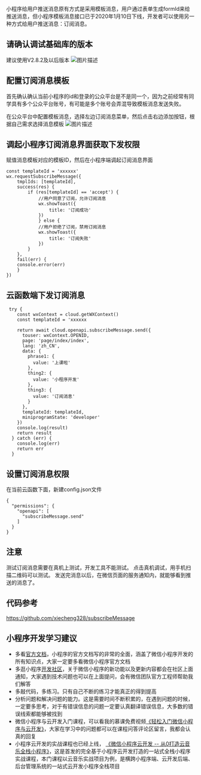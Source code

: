 小程序给用户推送消息原有方式是采用模板消息，用户通过表单生成formId来给推送消息，但小程序模板消息接口已于2020年1月10日下线，开发者可以使用另一种方式给用户推送消息：订阅消息。

## 请确认调试基础库的版本
建议使用V2.8.2及以后版本
![图片描述](https://img1.sycdn.imooc.com/5e891b9400016c7515920692.png)

## 配置订阅消息模板
首先确认确认当前小程序的id和登录的公众平台是不是同一个，因为之前经常有同学具有多个公众平台账号，有可能是多个账号会弄混导致模板消息发送失败。

在公众平台中配置模板消息，选择左边订阅消息菜单，然后点击右边添加按钮，根据自己需求选择消息模板
![图片描述](https://img1.sycdn.imooc.com/5e891cb70001ceea24641308.png)



## 调起小程序订阅消息界面获取下发权限
赋值消息模板对应的模板ID，然后在小程序端调起订阅消息界面
```
const templateId = 'xxxxxx'
wx.requestSubscribeMessage({
    tmplIds: [templateId],
    success(res) {
        if (res[templateId] == 'accept') {
            //用户同意了订阅，允许订阅消息
            wx.showToast({
	            title: '订阅成功'
            })
            } else {
            //用户拒绝了订阅，禁用订阅消息
            wx.showToast({
	            title: '订阅失败'
            })
        }
    },
    fail(err) {
    console.error(err)
    }
})

```

## 云函数端下发订阅消息
```
 try {
    const wxContext = cloud.getWXContext()
    const templateId = 'xxxxxx

    return await cloud.openapi.subscribeMessage.send({
      touser: wxContext.OPENID,
      page: 'page/index/index',
      lang: 'zh_CN',
      data: {
        phrase1: {
          value: '上课啦'
        },
        thing2: {
          value: '小程序开发'
        },
        thing3: {
          value: '订阅消息'
        }
      },
      templateId: templateId,
      miniprogramState: 'developer'
    })
    console.log(result)
    return result
  } catch (err) {
    console.log(err)
    return err
  }

```

## 设置订阅消息权限
在当前云函数下面，新建config.json文件
```
{
  "permissions": {
    "openapi": [
      "subscribeMessage.send"
    ]
  }
}

```

## 注意

测试订阅消息需要在真机上测试，开发工具不能测试。
点击真机调试，用手机扫描二维码可以测试。
发送完消息以后，在微信页面的服务通知内，就能够看到推送的消息了。

## 代码参考
<https://github.com/xiecheng328/subscribeMessage>

## 小程序开发学习建议
- 多看[官方文档](https://developers.weixin.qq.com/miniprogram/dev/framework/)，小程序的官方文档写的非常的全面，涵盖了微信小程序开发的所有知识点，大家一定要多看微信小程序官方文档
- 多逛小程序[开发社区](https://developers.weixin.qq.com/community/develop/question)，关于微信小程序的新功能以及更新内容都会在社区上面通知，大家遇到技术问题也可以在上面提问，会有微信团队官方工程师帮助我们解答
- 多敲代码，多练习。只有自己不断的练习才能真正的得到提高
- 分析问题和解决问题的能力。这是需要时间不断积累的，在遇到问题的时候，一定要多思考，对于有错误信息的问题一定要认真翻译错误信息，大多数的错误线索都能够被找到
- 微信小程序与云开发入门课程，可以看我的慕课免费视频[《轻松入门微信小程序与云开发》](https://www.imooc.com/learn/1121)，大家在学习中的问题都可以在课程问答评论区留言，我都会认真的回复
- 小程序云开发的实战课程也已经上线， [《微信小程序云开发 -- 从0打造云音乐全栈小程序》](https://coding.imooc.com/class/373.html)，这是首发的完全基于小程序云开发打造的一站式全栈小程序实战课程，本门课程以云音乐实战项目为例，是横跨小程序端、云开发后端、后台管理系统的一站式云开发小程序全栈项目